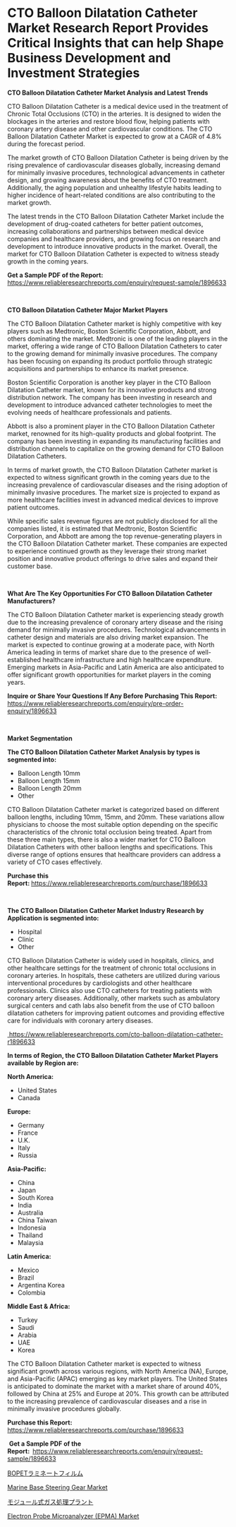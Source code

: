 <p><h1>CTO Balloon Dilatation Catheter Market Research Report Provides Critical Insights that can help Shape Business Development and Investment Strategies</h1></p><p><strong>CTO Balloon Dilatation Catheter Market Analysis and Latest Trends</strong></p>
<p><p>CTO Balloon Dilatation Catheter is a medical device used in the treatment of Chronic Total Occlusions (CTO) in the arteries. It is designed to widen the blockages in the arteries and restore blood flow, helping patients with coronary artery disease and other cardiovascular conditions. The CTO Balloon Dilatation Catheter Market is expected to grow at a CAGR of 4.8% during the forecast period.</p><p>The market growth of CTO Balloon Dilatation Catheter is being driven by the rising prevalence of cardiovascular diseases globally, increasing demand for minimally invasive procedures, technological advancements in catheter design, and growing awareness about the benefits of CTO treatment. Additionally, the aging population and unhealthy lifestyle habits leading to higher incidence of heart-related conditions are also contributing to the market growth.</p><p>The latest trends in the CTO Balloon Dilatation Catheter Market include the development of drug-coated catheters for better patient outcomes, increasing collaborations and partnerships between medical device companies and healthcare providers, and growing focus on research and development to introduce innovative products in the market. Overall, the market for CTO Balloon Dilatation Catheter is expected to witness steady growth in the coming years.</p></p>
<p><strong>Get a Sample PDF of the Report:&nbsp;</strong> <a href="https://www.reliableresearchreports.com/enquiry/request-sample/1896633">https://www.reliableresearchreports.com/enquiry/request-sample/1896633</a></p>
<p>&nbsp;</p>
<p><strong>CTO Balloon Dilatation Catheter Major Market Players</strong></p>
<p><p>The CTO Balloon Dilatation Catheter market is highly competitive with key players such as Medtronic, Boston Scientific Corporation, Abbott, and others dominating the market. Medtronic is one of the leading players in the market, offering a wide range of CTO Balloon Dilatation Catheters to cater to the growing demand for minimally invasive procedures. The company has been focusing on expanding its product portfolio through strategic acquisitions and partnerships to enhance its market presence.</p><p>Boston Scientific Corporation is another key player in the CTO Balloon Dilatation Catheter market, known for its innovative products and strong distribution network. The company has been investing in research and development to introduce advanced catheter technologies to meet the evolving needs of healthcare professionals and patients.</p><p>Abbott is also a prominent player in the CTO Balloon Dilatation Catheter market, renowned for its high-quality products and global footprint. The company has been investing in expanding its manufacturing facilities and distribution channels to capitalize on the growing demand for CTO Balloon Dilatation Catheters.</p><p>In terms of market growth, the CTO Balloon Dilatation Catheter market is expected to witness significant growth in the coming years due to the increasing prevalence of cardiovascular diseases and the rising adoption of minimally invasive procedures. The market size is projected to expand as more healthcare facilities invest in advanced medical devices to improve patient outcomes.</p><p>While specific sales revenue figures are not publicly disclosed for all the companies listed, it is estimated that Medtronic, Boston Scientific Corporation, and Abbott are among the top revenue-generating players in the CTO Balloon Dilatation Catheter market. These companies are expected to experience continued growth as they leverage their strong market position and innovative product offerings to drive sales and expand their customer base.</p></p>
<p>&nbsp;</p>
<p><strong>What Are The Key Opportunities For CTO Balloon Dilatation Catheter Manufacturers?</strong></p>
<p><p>The CTO Balloon Dilatation Catheter market is experiencing steady growth due to the increasing prevalence of coronary artery disease and the rising demand for minimally invasive procedures. Technological advancements in catheter design and materials are also driving market expansion. The market is expected to continue growing at a moderate pace, with North America leading in terms of market share due to the presence of well-established healthcare infrastructure and high healthcare expenditure. Emerging markets in Asia-Pacific and Latin America are also anticipated to offer significant growth opportunities for market players in the coming years.</p></p>
<p><strong>Inquire or Share Your Questions If Any Before Purchasing This Report:</strong> <a href="https://www.reliableresearchreports.com/enquiry/pre-order-enquiry/1896633">https://www.reliableresearchreports.com/enquiry/pre-order-enquiry/1896633</a></p>
<p>&nbsp;</p>
<p><strong>Market Segmentation</strong></p>
<p><strong>The CTO Balloon Dilatation Catheter Market Analysis by types is segmented into:</strong></p>
<p><ul><li>Balloon Length 10mm</li><li>Balloon Length 15mm</li><li>Balloon Length 20mm</li><li>Other</li></ul></p>
<p><p>CTO Balloon Dilatation Catheter market is categorized based on different balloon lengths, including 10mm, 15mm, and 20mm. These variations allow physicians to choose the most suitable option depending on the specific characteristics of the chronic total occlusion being treated. Apart from these three main types, there is also a wider market for CTO Balloon Dilatation Catheters with other balloon lengths and specifications. This diverse range of options ensures that healthcare providers can address a variety of CTO cases effectively.</p></p>
<p><strong>Purchase this Report:&nbsp;</strong><a href="https://www.reliableresearchreports.com/purchase/1896633">https://www.reliableresearchreports.com/purchase/1896633</a></p>
<p>&nbsp;</p>
<p><strong>The CTO Balloon Dilatation Catheter Market Industry Research by Application is segmented into:</strong></p>
<p><ul><li>Hospital</li><li>Clinic</li><li>Other</li></ul></p>
<p><p>CTO Balloon Dilatation Catheter is widely used in hospitals, clinics, and other healthcare settings for the treatment of chronic total occlusions in coronary arteries. In hospitals, these catheters are utilized during various interventional procedures by cardiologists and other healthcare professionals. Clinics also use CTO catheters for treating patients with coronary artery diseases. Additionally, other markets such as ambulatory surgical centers and cath labs also benefit from the use of CTO balloon dilatation catheters for improving patient outcomes and providing effective care for individuals with coronary artery diseases.</p></p>
<p><a href="https://www.reliableresearchreports.com/cto-balloon-dilatation-catheter-r1896633">&nbsp;https://www.reliableresearchreports.com/cto-balloon-dilatation-catheter-r1896633</a></p>
<p><strong>In terms of Region, the CTO Balloon Dilatation Catheter Market Players available by Region are:</strong></p>
<p>
    <p> <strong> North America: </strong>
        <ul>
            <li>United States</li>
            <li>Canada</li>
        </ul>
        </p> 
    <p> <strong> Europe: </strong>
        <ul>
            <li>Germany</li>
            <li>France</li>
            <li>U.K.</li>
            <li>Italy</li>
            <li>Russia</li>
        </ul>
        </p> 
    <p> <strong> Asia-Pacific: </strong>
        <ul>
            <li>China</li>
            <li>Japan</li>
            <li>South Korea</li>
            <li>India</li>
            <li>Australia</li>
            <li>China Taiwan</li>
            <li>Indonesia</li>
            <li>Thailand</li>
            <li>Malaysia</li>
        </ul>
        </p> 
    <p> <strong> Latin America: </strong>
        <ul>
            <li>Mexico</li>
            <li>Brazil</li>
            <li>Argentina Korea</li>
            <li>Colombia</li>
        </ul>
        </p> 
    <p> <strong> Middle East & Africa: </strong>
        <ul>
            <li>Turkey</li>
            <li>Saudi</li>
            <li>Arabia</li>
            <li>UAE</li>
            <li>Korea</li>
        </ul>
    </p>
    </p>
<p><p>The CTO Balloon Dilatation Catheter market is expected to witness significant growth across various regions, with North America (NA), Europe, and Asia-Pacific (APAC) emerging as key market players. The United States is anticipated to dominate the market with a market share of around 40%, followed by China at 25% and Europe at 20%. This growth can be attributed to the increasing prevalence of cardiovascular diseases and a rise in minimally invasive procedures globally.</p></p>
<p><strong>Purchase this Report: </strong><a href="https://www.reliableresearchreports.com/purchase/1896633">https://www.reliableresearchreports.com/purchase/1896633</a></p>
<p>&nbsp;<strong>Get a Sample PDF of the Report:&nbsp;&nbsp;</strong><a href="https://www.reliableresearchreports.com/enquiry/request-sample/1896633">https://www.reliableresearchreports.com/enquiry/request-sample/1896633</a></p>
<p><strong></strong></p>
<p><p><a href="https://github.com/klon646/Market-Research-Report-List-2/blob/main/4174607170127.md">BOPETラミネートフィルム</a></p><p><a href="https://github.com/itulahketika112/Market-Research-Report-List-1/blob/main/marine-base-steering-gear-market.md">Marine Base Steering Gear Market</a></p><p><a href="https://github.com/EstaSprer20231/Market-Research-Report-List-2/blob/main/9708315170126.md">モジュール式ガス処理プラント</a></p><p><a href="https://github.com/NorbertYates/Market-Research-Report-List-5/blob/main/electron-probe-microanalyzer-epma-market.md">Electron Probe Microanalyzer (EPMA) Market</a></p></p>
